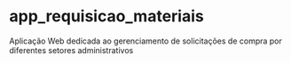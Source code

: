 # app_requisicao_materiais
Aplicação Web dedicada ao gerenciamento de solicitações de compra por diferentes setores administrativos
